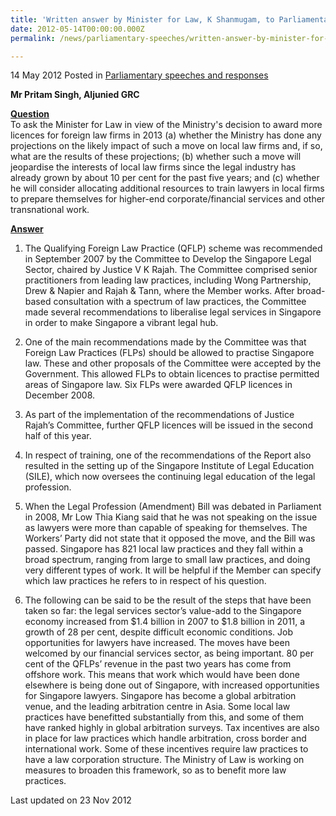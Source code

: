 ```yaml
---
title: 'Written answer by Minister for Law, K Shanmugam, to Parliamentary Question on the Ministry of Law’s decision to award more licences for foreign law firms in 2012'
date: 2012-05-14T00:00:00.000Z
permalink: /news/parliamentary-speeches/written-answer-by-minister-for-law-k-shanmugam-to-parliamentary-question-on-the-ministry-of-law-s

---
```



14 May 2012 Posted in [Parliamentary speeches and responses](/news/parliamentary-speeches)

**Mr Pritam Singh, Aljunied GRC**



**<u>Question</u>**  
To ask the Minister for Law in view of the Ministry's decision to award more licences for foreign law firms in 2013 (a) whether the Ministry has done any projections on the likely impact of such a move on local law firms and, if so, what are the results of these projections; (b) whether such a move will jeopardise the interests of local law firms since the legal industry has already grown by about 10 per cent for the past five years; and (c) whether he will consider allocating additional resources to train lawyers in local firms to prepare themselves for higher-end corporate/financial services and other transnational work.


**<u>Answer</u>**  
1. The Qualifying Foreign Law Practice (QFLP) scheme was recommended in September 2007 by the Committee to Develop the Singapore Legal Sector, chaired by Justice V K Rajah. The Committee comprised senior practitioners from leading law practices, including Wong Partnership, Drew & Napier and Rajah & Tann, where the Member works. After broad-based consultation with a spectrum of law practices, the Committee made several recommendations to liberalise legal services in Singapore in order to make Singapore a vibrant legal hub.
 
2. One of the main recommendations made by the Committee was that Foreign Law Practices (FLPs) should be allowed to practise Singapore law. These and other proposals of the Committee were accepted by the Government. This allowed FLPs to obtain licences to practise permitted areas of Singapore law. Six FLPs were awarded QFLP licences in December 2008.
 
3. As part of the implementation of the recommendations of Justice Rajah’s Committee, further QFLP licences will be issued in the second half of this year.
 
4. In respect of training, one of the recommendations of the Report also resulted in the setting up of the Singapore Institute of Legal Education (SILE), which now oversees the continuing legal education of the legal profession.
 
5. When the Legal Profession (Amendment) Bill was debated in Parliament in 2008, Mr Low Thia Kiang said that he was not speaking on the issue as lawyers were more than capable of speaking for themselves. The Workers’ Party did not state that it opposed the move, and the Bill was passed. Singapore has 821 local law practices and they fall within a broad spectrum, ranging from large to small law practices, and doing very different types of work. It will be helpful if the Member can specify which law practices he refers to in respect of his question. 
 
6. The following can be said to be the result of the steps that have been taken so far: the legal services sector’s value-add to the Singapore economy increased from $1.4 billion in 2007 to $1.8 billion in 2011, a growth of 28 per cent, despite difficult economic conditions. Job opportunities for lawyers have increased. The moves have been welcomed by our financial services sector, as being important. 80 per cent of the QFLPs’ revenue in the past two years has come from offshore work. This means that work which would have been done elsewhere is being done out of Singapore, with increased opportunities for Singapore lawyers. Singapore has become a global arbitration venue, and the leading arbitration centre in Asia. Some local law practices have benefitted substantially from this, and some of them have ranked highly in global arbitration surveys. Tax incentives are also in place for law practices which handle arbitration, cross border and international work. Some of these incentives require law practices to have a law corporation structure. The Ministry of Law is working on measures to broaden this framework, so as to benefit more law practices.



<p class="right-side-updated">Last updated on 23 Nov 2012</p> 
